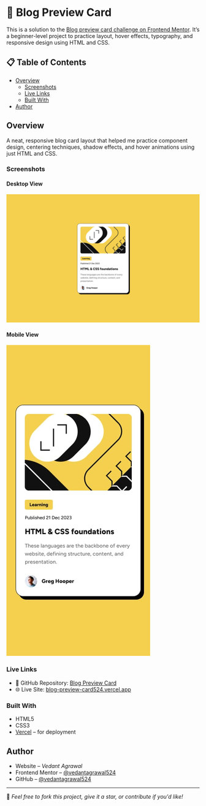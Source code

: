 # 📰 Blog Preview Card

This is a solution to the [Blog preview card challenge on Frontend Mentor](https://www.frontendmentor.io/challenges/blog-preview-card-ckPaj01IcS). It’s a beginner-level project to practice layout, hover effects, typography, and responsive design using HTML and CSS.

## 📋 Table of Contents

- [Overview](#overview)
  - [Screenshots](#screenshots)
  - [Live Links](#live-links)
  - [Built With](#built-with)
- [Author](#author)

## Overview

A neat, responsive blog card layout that helped me practice component design, centering techniques, shadow effects, and hover animations using just HTML and CSS.

### Screenshots

#### Desktop View

![Desktop Design](./design/desktop-design.jpg)

#### Mobile View

![Mobile Design](./design/mobile-design.jpg)

### Live Links

- 📁 GitHub Repository: [Blog Preview Card](https://github.com/vedantagrawal524/blog-preview-card)
- 🌐 Live Site: [blog-preview-card524.vercel.app](https://blog-preview-card524.vercel.app/)

### Built With

- HTML5
- CSS3
- [Vercel](https://vercel.com/) – for deployment

## Author

- Website – _Vedant Agrawal_
- Frontend Mentor – [@vedantagrawal524](https://www.frontendmentor.io/profile/vedantagrawal524)
- GitHub – [@vedantagrawal524](https://github.com/vedantagrawal524)

---

📌 _Feel free to fork this project, give it a star, or contribute if you'd like!_
